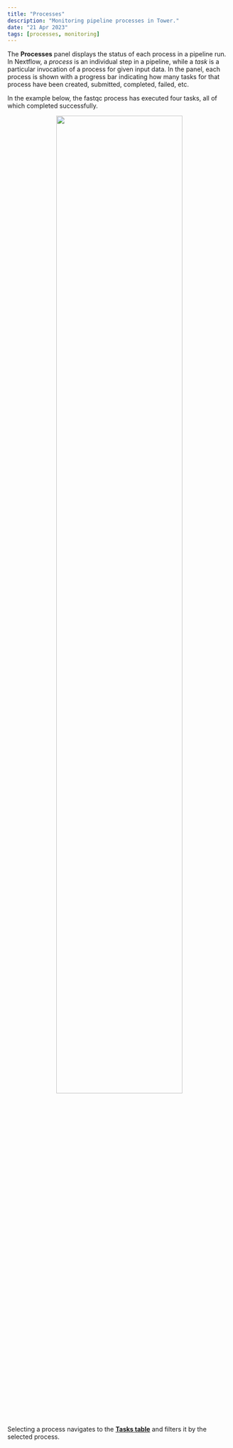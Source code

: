 ```yaml
---
title: "Processes"
description: "Monitoring pipeline processes in Tower."
date: "21 Apr 2023"
tags: [processes, monitoring]
---
```


The **Processes** panel displays the status of each process in a pipeline run. In Nextflow, a _process_ is an individual step in a pipeline, while a _task_ is a particular invocation of a process for given input data. In the panel, each process is shown with a progress bar indicating how many tasks for that process have been created, submitted, completed, failed, etc.

In the example below, the fastqc process has executed four tasks, all of which completed successfully.

<center>
<img src="../_images/monitoring_fastqc_processes.png" width="75%"/>
</center>

Selecting a process navigates to the [**Tasks table**](./tasks.mdx#tasks) and filters it by the selected process.
